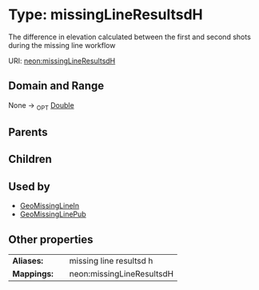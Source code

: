 
# Type: missingLineResultsdH


The difference in elevation calculated between the first and second shots during the missing line workflow

URI: [neon:missingLineResultsdH](https://data.neonscience.org/missingLineResultsdH)


## Domain and Range

None ->  <sub>OPT</sub> [Double](types/Double.md)

## Parents


## Children


## Used by

 * [GeoMissingLineIn](GeoMissingLineIn.md)
 * [GeoMissingLinePub](GeoMissingLinePub.md)

## Other properties

|  |  |  |
| --- | --- | --- |
| **Aliases:** | | missing line resultsd h |
| **Mappings:** | | neon:missingLineResultsdH |

